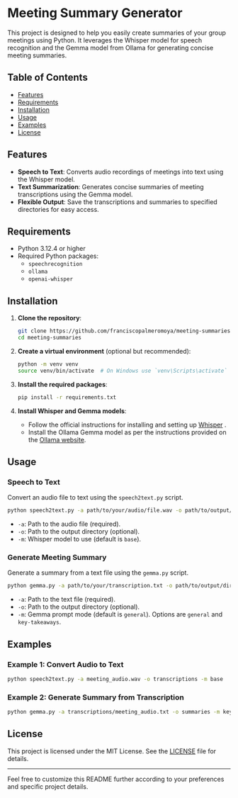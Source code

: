 # Meeting Summary Generator

This project is designed to help you easily create summaries of your group meetings using Python. It leverages the Whisper model for speech recognition and the Gemma model from Ollama for generating concise meeting summaries.

## Table of Contents

- [Features](#features)
- [Requirements](#requirements)
- [Installation](#installation)
- [Usage](#usage)
- [Examples](#examples)
- [License](#license)

## Features

- **Speech to Text**: Converts audio recordings of meetings into text using the Whisper model.
- **Text Summarization**: Generates concise summaries of meeting transcriptions using the Gemma model.
- **Flexible Output**: Save the transcriptions and summaries to specified directories for easy access.

## Requirements

- Python 3.12.4 or higher
- Required Python packages:
  - `speechrecognition`
  - `ollama`
  - `openai-whisper`

## Installation

1. **Clone the repository**:
    ```sh
    git clone https://github.com/franciscopalmeromoya/meeting-summaries.git
    cd meeting-summaries
    ```

2. **Create a virtual environment** (optional but recommended):
    ```sh
    python -m venv venv
    source venv/bin/activate  # On Windows use `venv\Scripts\activate`
    ```

3. **Install the required packages**:
    ```sh
    pip install -r requirements.txt
    ```

4. **Install Whisper and Gemma models**:
    - Follow the official instructions for installing and setting up [Whisper](https://github.com/openai/whisper) .
    - Install the Ollama Gemma model as per the instructions provided on the [Ollama website](https://ollama.com/).

## Usage

### Speech to Text

Convert an audio file to text using the `speech2text.py` script.

```sh
python speech2text.py -a path/to/your/audio/file.wav -o path/to/output/directory -m base
```

- `-a`: Path to the audio file (required).
- `-o`: Path to the output directory (optional).
- `-m`: Whisper model to use (default is `base`).

### Generate Meeting Summary

Generate a summary from a text file using the `gemma.py` script.

```sh
python gemma.py -a path/to/your/transcription.txt -o path/to/output/directory -m general
```

- `-a`: Path to the text file (required).
- `-o`: Path to the output directory (optional).
- `-m`: Gemma prompt mode (default is `general`). Options are `general` and `key-takeaways`.

## Examples

### Example 1: Convert Audio to Text

```sh
python speech2text.py -a meeting_audio.wav -o transcriptions -m base
```

### Example 2: Generate Summary from Transcription

```sh
python gemma.py -a transcriptions/meeting_audio.txt -o summaries -m key-takeaways
```

## License

This project is licensed under the MIT License. See the [LICENSE](LICENSE) file for details.

---

Feel free to customize this README further according to your preferences and specific project details.